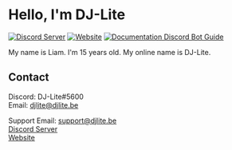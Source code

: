 # Hello, I'm DJ-Lite
[![Discord Server](https://img.shields.io/badge/discord-join%20my%20server-5865F2.svg?style=flat-square&logo=discord)](https://discord.djlite.be)
[![Website](https://img.shields.io/badge/Website-blue.svg?style=flat-square)](https://www.djlite.be)
[![Documentation Discord Bot Guide](https://img.shields.io/badge/Documentation-green.svg?style=flat-square)](https://www.docs.djlite.be)

My name is Liam. I'm 15 years old. 
My online name is DJ-Lite.

## Contact
Discord: DJ-Lite#5600 </br>
Email: djlite@djlite.be


Support Email: support@djlite.be </br>
[Discord Server](https://discord.djlite.be) </br>
[Website](https://www.djlite.be)